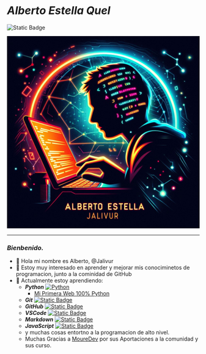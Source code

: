 # ***Alberto Estella Quel*** #
![Static Badge](https://img.shields.io/badge/Alberto_Estella-%40Jalivur-red)

![@Jalivur](Images/Logoderecha2.jpg)
<hr>

### *Bienbenido.*
- 👋 Hola mi nombre es Alberto, @Jalivur
- 👀 Estoy muy interesado en aprender y mejorar mis conociminetos de programacion, junto a la cominidad de GitHub
- 🌱 Actualmente estoy aprendiendo:
    - ***Python*** [![Python](https://img.shields.io/badge/Python-blue?style=flat&logo=python&logoColor=yellow&labelColor=101010)]()
        - [Mi Primera Web 100% Python](https://github.com/Jalivur/web_python_propia)
    <!-- ![logo python|5](Images/LogoPython.jpg) -->
    - ***Git*** [![Static Badge](https://img.shields.io/badge/Git.-red?style=flat&logo=git&logoColor=red&labelColor=white)]()
    <!--  ![logo Git|5](Images/LogoGit.jpg) -->
    - ***GitHub*** [![Static Badge](https://img.shields.io/badge/GitHub-black?style=flat&logo=github&logoColor=black&labelColor=white)]()
    <!--  ![logo GitHub|5](Images/LogoGithub.jpg) -->
    - ***VSCode*** [![Static Badge](https://img.shields.io/badge/Visual%20Studio%20Code-blue?style=flat&logo=Visual%20Studio%20Code&logoColor=blue&labelColor=white)]()
    - ***Markdown*** [![Static Badge](https://img.shields.io/badge/Markdown-white?style=flat%20&logo=Markdown&logoColor=white%20&labelColor=black)]()
    - ***JavaScript*** [![Static Badge](https://img.shields.io/badge/JavaScript-blue?style=flat&logo=javascript&logoColor=yellow&labelColor=grey)]()
    - y muchas cosas entortno a la programacion de alto nivel.
    - Muchas Gracias a [MoureDev](https://github.com/mouredev) por sus Aportaciones a la comunidad y sus curso.

<!---![@Jalivur](Images/Logofrente2.jpg)
--->
<!---
Jalivur/Jalivur is a ✨ special ✨ repository because its `README.md` (this file) appears on your GitHub profile.
You can click the Preview link to take a look at your changes.
--->
<!--|  ID  | Usuario | Sitio Web |
|:----:|:-------:|:---------:|
| Hola | Mundo | Markdown |
| Hola | Markdown| Todo correcto |--->
